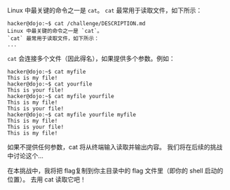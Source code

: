 Linux 中最关键的命令之一是 `cat`。
`cat` 最常用于读取文件，如下所示：

```console
hacker@dojo:~$ cat /challenge/DESCRIPTION.md
Linux 中最关键的命令之一是 `cat`。
`cat` 最常用于读取文件，如下所示：
...
```

`cat` 会连接多个文件（因此得名），如果提供多个参数。例如：

```console
hacker@dojo:~$ cat myfile
This is my file!
hacker@dojo:~$ cat yourfile
This is your file!
hacker@dojo:~$ cat myfile yourfile
This is my file!
This is your file!
hacker@dojo:~$ cat myfile yourfile myfile
This is my file!
This is your file!
This is my file!
```

如果不提供任何参数，cat 将从终端输入读取并输出内容。 我们将在后续的挑战中讨论这个...

在本挑战中，我将把 flag复制到你主目录中的 flag 文件里（即你的 shell 启动的位置）。 去用 cat 读取它吧！
